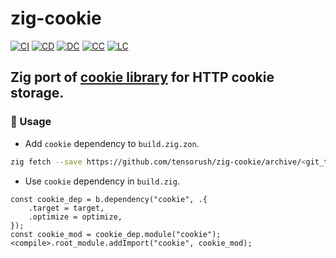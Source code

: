 # zig-cookie

[![CI][ci-shd]][ci-url]
[![CD][cd-shd]][cd-url]
[![DC][dc-shd]][dc-url]
[![CC][cc-shd]][cc-url]
[![LC][lc-shd]][lc-url]

## Zig port of [cookie library](https://github.com/rwf2/cookie-rs) for HTTP cookie storage.

### :rocket: Usage

- Add `cookie` dependency to `build.zig.zon`.

```sh
zig fetch --save https://github.com/tensorush/zig-cookie/archive/<git_tag_or_commit_hash>.tar.gz
```

- Use `cookie` dependency in `build.zig`.

```zig
const cookie_dep = b.dependency("cookie", .{
    .target = target,
    .optimize = optimize,
});
const cookie_mod = cookie_dep.module("cookie");
<compile>.root_module.addImport("cookie", cookie_mod);
```

<!-- MARKDOWN LINKS -->

[ci-shd]: https://img.shields.io/github/actions/workflow/status/tensorush/zig-cookie/ci.yaml?branch=main&style=for-the-badge&logo=github&label=CI&labelColor=black
[ci-url]: https://github.com/tensorush/zig-cookie/blob/main/.github/workflows/ci.yaml
[cd-shd]: https://img.shields.io/github/actions/workflow/status/tensorush/zig-cookie/cd.yaml?branch=main&style=for-the-badge&logo=github&label=CD&labelColor=black
[cd-url]: https://github.com/tensorush/zig-cookie/blob/main/.github/workflows/cd.yaml
[dc-shd]: https://img.shields.io/badge/click-F6A516?style=for-the-badge&logo=zig&logoColor=F6A516&label=docs&labelColor=black
[dc-url]: https://tensorush.github.io/zig-cookie
[cc-shd]: https://img.shields.io/codecov/c/github/tensorush/zig-cookie?style=for-the-badge&labelColor=black
[cc-url]: https://app.codecov.io/gh/tensorush/zig-cookie
[lc-shd]: https://img.shields.io/github/license/tensorush/zig-cookie.svg?style=for-the-badge&labelColor=black
[lc-url]: https://github.com/tensorush/zig-cookie/blob/main/LICENSE
